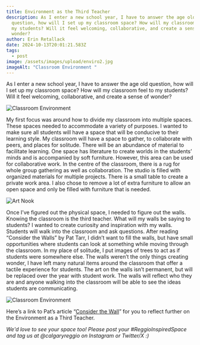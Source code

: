 ```yaml
---
title: Environment as the Third Teacher
description: As I enter a new school year, I have to answer the age old
  question, how will I set up my classroom space? How will my classroom feel to
  my students? Will it feel welcoming, collaborative, and create a sense of
  wonder?
author: Erin Retallack
date: 2024-10-13T20:01:21.583Z
tags:
  - post
image: /assets/images/upload/enviro2.jpg
imageAlt: "Classroom Environment "
---
```

As I enter a new school year, I have to answer the age old question, how will I set up my classroom space? How will my classroom feel to my students? Will it feel welcoming, collaborative, and create a sense of wonder?

![](/assets/images/upload/enviro1.jpg "Classroom Environment")

My first focus was around how to divide my classroom into multiple spaces. These spaces needed to accommodate a variety of purposes. I wanted to make sure all students will have a space that will be conducive to their learning style. My classroom will have a space to gather, to collaborate with peers, and places for solitude. There will be an abundance of material to facilitate learning. One space has literature to create worlds in the students’ minds and is accompanied by soft furniture. However, this area can be used for collaborative work. In the centre of the classroom, there is a rug for whole group gathering as well as collaboration. The studio is filled with organized materials for multiple projects. There is a small table to create a private work area. I also chose to remove a lot of extra furniture to allow an open space and only be filled with furniture that is needed.

 

![](/assets/images/upload/enviro2.jpg "Art Nook")

Once I’ve figured out the physical space, I needed to figure out the walls. Knowing the classroom is the third teacher. What will my walls be saying to students? I wanted to create curiosity and inspiration with my walls. Students will walk into the classroom and ask questions. After reading “Consider the Walls” by Pat Tarr, I didn’t want to fill the walls, but have small opportunities where students can look at something while moving through the classroom. In my place of solitude, I put images of trees to act as if students were somewhere else. The walls weren’t the only things creating wonder, I have left many natural items around the classroom that offer a tactile experience for students. The art on the walls isn’t permanent, but will be replaced over the year with student work. The walls will reflect who they are and anyone walking into the classroom will be able to see the ideas students are communicating.

![](/assets/images/upload/enviro3.jpg "Classroom Environment")

Here’s a link to Pat’s article “[Consider the Wall](http://ocw.umb.edu/early-education-development/echd-440-640-eec-language-and-literacy-course/learning-module-1/module-11/consider%20the%20walls.pdf)” for you to reflect further on the Environment as a Third Teacher. 

*We'd love to see your space too! Please post your #ReggioInspiredSpace and tag us at @calgaryreggio on Instagram or Twitter/X :)*
